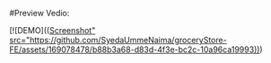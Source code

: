 #Preview Vedio:



[![DEMO](([Screenshot" src="https://github.com/SyedaUmmeNaima/groceryStore-FE/assets/169078478/b88b3a68-d83d-4f3e-bc2c-10a96ca19993))](https://drive.google.com/file/d/1sJf8rHY71jnnmquy3ISHUAme74zpX4vx/view?usp=sharing))

